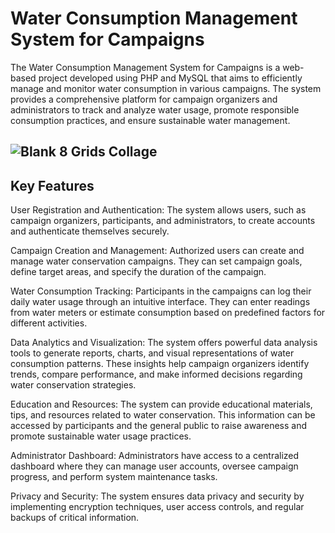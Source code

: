 # Water Consumption Management System for Campaigns

The Water Consumption Management System for Campaigns is a web-based project developed using PHP and MySQL that aims to efficiently manage and monitor water consumption in various campaigns. The system provides a comprehensive platform for campaign organizers and administrators to track and analyze water usage, promote responsible consumption practices, and ensure sustainable water management.

## ![Blank 8 Grids Collage](https://user-images.githubusercontent.com/40856865/235278779-f9e0d442-dca4-42e3-99f9-ec6a144627fc.jpg)

## Key Features
User Registration and Authentication: The system allows users, such as campaign organizers, participants, and administrators, to create accounts and authenticate themselves securely.

Campaign Creation and Management: Authorized users can create and manage water conservation campaigns. They can set campaign goals, define target areas, and specify the duration of the campaign.

Water Consumption Tracking: Participants in the campaigns can log their daily water usage through an intuitive interface. They can enter readings from water meters or estimate consumption based on predefined factors for different activities.

Data Analytics and Visualization: The system offers powerful data analysis tools to generate reports, charts, and visual representations of water consumption patterns. These insights help campaign organizers identify trends, compare performance, and make informed decisions regarding water conservation strategies.

Education and Resources: The system can provide educational materials, tips, and resources related to water conservation. This information can be accessed by participants and the general public to raise awareness and promote sustainable water usage practices.

Administrator Dashboard: Administrators have access to a centralized dashboard where they can manage user accounts, oversee campaign progress, and perform system maintenance tasks.

Privacy and Security: The system ensures data privacy and security by implementing encryption techniques, user access controls, and regular backups of critical information.

